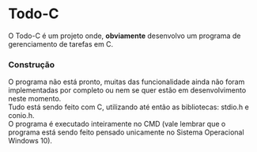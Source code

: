 # Todo-C

  O Todo-C é um projeto onde, <b>obviamente</b> desenvolvo um programa de gerenciamento de tarefas em C.

<h3>Construção</h3>

  O programa não está pronto, muitas das funcionalidade ainda não foram implementadas por completo ou nem se quer estão em desenvolvimento neste momento.<br/>
  Tudo está sendo feito com C, utilizando até então as bibliotecas: stdio.h e conio.h.<br/>
  O programa é executado inteiramente no CMD (vale lembrar que o programa está sendo feito pensado unicamente no Sistema Operacional Windows 10).
